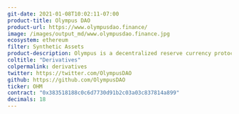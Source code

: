 ```yaml
---
git-date: 2021-01-08T10:02:11-07:00
product-title: Olympus DAO
product-url: https://www.olympusdao.finance/
image: /images/output_md/www.olympusdao.finance.jpg
ecosystem: ethereum
filter: Synthetic Assets
product-description: Olympus is a decentralized reserve currency protocol based on the OHM token. Each OHM token is backed by a basket of assets (e.g. DAI, FRAX) in the Olympus treasury, giving it an intrinsic value that it cannot fall below.
coltitle: "Derivatives"
colpermalink: derivatives
twitter: https://twitter.com/OlympusDAO
github: https://github.com/OlympusDAO
ticker: OHM
contract: "0x383518188c0c6d7730d91b2c03a03c837814a899"
decimals: 18
---
```


